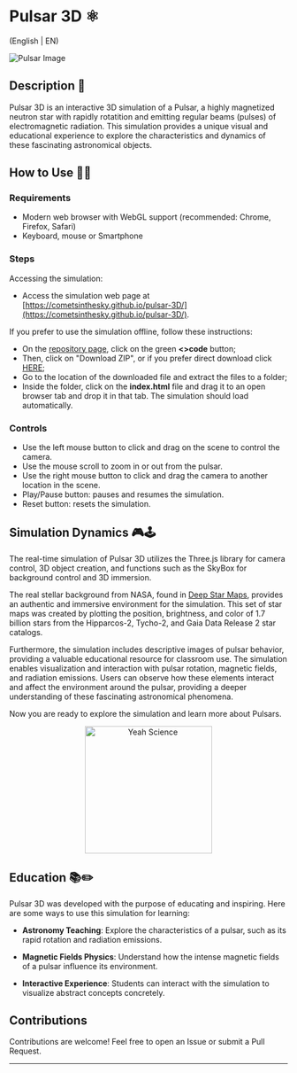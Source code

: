 # Pulsar 3D ⚛️
(English | EN)

![Pulsar Image](link_to_pulsar_image)

## Description 📝

Pulsar 3D is an interactive 3D simulation of a Pulsar, a highly magnetized neutron star with rapidly rotatition and emitting regular beams (pulses) of electromagnetic radiation. This simulation provides a unique visual and educational experience to explore the characteristics and dynamics of these fascinating astronomical objects.

## How to Use 👨‍🏫

### Requirements

- Modern web browser with WebGL support (recommended: Chrome, Firefox, Safari)
- Keyboard, mouse or Smartphone

### Steps

Accessing the simulation:

- Access the simulation web page at [https://cometsinthesky.github.io/pulsar-3D/](https://cometsinthesky.github.io/pulsar-3D/).

If you prefer to use the simulation offline, follow these instructions:
* On the [repository page](https://github.com/cometsinthesky/pulsar-3D), click on the green **<>code** button;
* Then, click on "Download ZIP", or if you prefer direct download click [HERE](https://github.com/cometsinthesky/pulsar-3D/archive/refs/heads/main.zip);
* Go to the location of the downloaded file and extract the files to a folder;
* Inside the folder, click on the **index.html** file and drag it to an open browser tab and drop it in that tab. The simulation should load automatically.
  
### Controls

- Use the left mouse button to click and drag on the scene to control the camera.
- Use the mouse scroll to zoom in or out from the pulsar.
- Use the right mouse button to click and drag the camera to another location in the scene.
- Play/Pause button: pauses and resumes the simulation.
- Reset button: resets the simulation.

## Simulation Dynamics 🎮🕹️

The real-time simulation of Pulsar 3D utilizes the Three.js library for camera control, 3D object creation, and functions such as the SkyBox for background control and 3D immersion.

The real stellar background from NASA, found in [Deep Star Maps](https://svs.gsfc.nasa.gov/4851/), provides an authentic and immersive environment for the simulation. This set of star maps was created by plotting the position, brightness, and color of 1.7 billion stars from the Hipparcos-2, Tycho-2, and Gaia Data Release 2 star catalogs.

Furthermore, the simulation includes descriptive images of pulsar behavior, providing a valuable educational resource for classroom use. The simulation enables visualization and interaction with pulsar rotation, magnetic fields, and radiation emissions. Users can observe how these elements interact and affect the environment around the pulsar, providing a deeper understanding of these fascinating astronomical phenomena.

Now you are ready to explore the simulation and learn more about Pulsars.

<p align="center">
<img src="https://media-cdn.socastsrm.com/wordpress/wp-content/blogs.dir/2313/files/2020/06/yeah-science.jpg" alt="Yeah Science" height="230">
</p>
 
## Education 📚✏️

Pulsar 3D was developed with the purpose of educating and inspiring. Here are some ways to use this simulation for learning:

- **Astronomy Teaching**: Explore the characteristics of a pulsar, such as its rapid rotation and radiation emissions.
  
- **Magnetic Fields Physics**: Understand how the intense magnetic fields of a pulsar influence its environment.

- **Interactive Experience**: Students can interact with the simulation to visualize abstract concepts concretely.

## Contributions

Contributions are welcome! Feel free to open an Issue or submit a Pull Request.

---
